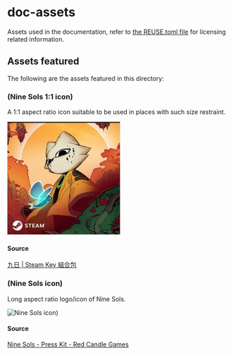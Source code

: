 # doc-assets

Assets used in the documentation, refer to [the REUSE.toml file](REUSE.toml) for licensing related information.

## Assets featured

The following are the assets featured in this directory:

### (Nine Sols 1:1 icon)

A 1:1 aspect ratio icon suitable to be used in places with such size restraint.

![(Nine Sols 1:1 icon)](storyblok-icon.256px.jpg)

#### Source

[九日 | Steam Key 組合包](https://shop.redcandlegames.com/zh-TW/bundles/nine-sols-steam-key-bundle)

### (Nine Sols icon)

Long aspect ratio logo/icon of Nine Sols.

![Nine Sols icon)](icon.png)

#### Source

[Nine Sols - Press Kit - Red Candle Games](https://redcandlegames.com/presskit/sheet.php?p=nine%20sols)

